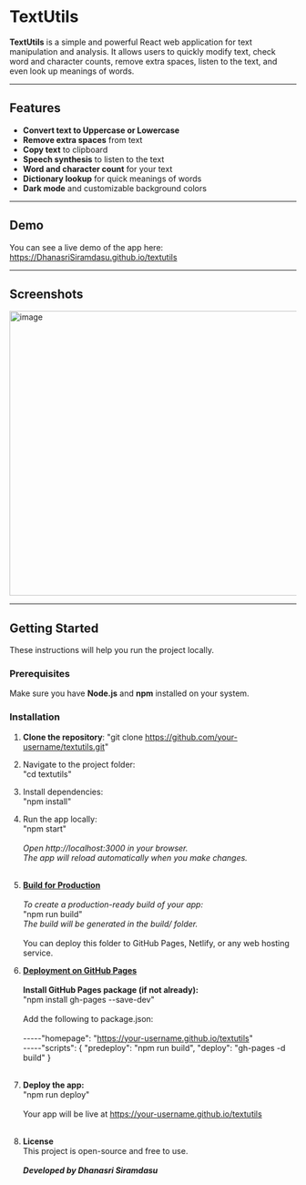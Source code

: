 # TextUtils

**TextUtils** is a simple and powerful React web application for text manipulation and analysis. It allows users to quickly modify text, check word and character counts, remove extra spaces, listen to the text, and even look up meanings of words.

---

## Features

- **Convert text to Uppercase or Lowercase**  
- **Remove extra spaces** from text  
- **Copy text** to clipboard  
- **Speech synthesis** to listen to the text  
- **Word and character count** for your text  
- **Dictionary lookup** for quick meanings of words  
- **Dark mode** and customizable background colors  

---

## Demo

You can see a live demo of the app here:  
https://DhanasriSiramdasu.github.io/textutils

---

## Screenshots

<img width="800" height="500" alt="image" src="https://github.com/user-attachments/assets/2e99b9c4-c1b0-41e0-bfde-d35929a251bc" />


---

## Getting Started

These instructions will help you run the project locally.

### Prerequisites

Make sure you have **Node.js** and **npm** installed on your system.

### Installation

1. **Clone the repository**:
   "git clone https://github.com/your-username/textutils.git"

3. Navigate to the project folder:</br>
   "cd textutils"
4. Install dependencies:</br>
   "npm install"
5. Run the app locally:</br>
   "npm start"</br>
   </br>
   <i>Open http://localhost:3000 in your browser. </br>
   The app will reload automatically when you make changes.</i></br></br>
6. <u><b>Build for Production</b></u></br> </br>
   <i>To create a production-ready build of your app:</i> </br>
   "npm run build"</br>
   <i>The build will be generated in the build/ folder.</i></br></br>
   You can deploy this folder to GitHub Pages, Netlify, or any web hosting service. </br>
7. <u><b>Deployment on GitHub Pages</b></u></br></br>
   <b>Install GitHub Pages package (if not already):</b> </br>
   "npm install gh-pages --save-dev"</br></br>
   Add the following to package.json: </br></br>-----"homepage": "https://your-username.github.io/textutils"
   </br>-----"scripts": { "predeploy": "npm run build", "deploy": "gh-pages -d build" } </br></br>
8. <b>Deploy the app:</b></br>
   "npm run deploy"</br></br>
   Your app will be live at https://your-username.github.io/textutils </br></br>
9. <b>License</b>
   </br>This project is open-source and free to use.</br></br>
   <b><i>Developed by Dhanasri Siramdasu</i></b>
